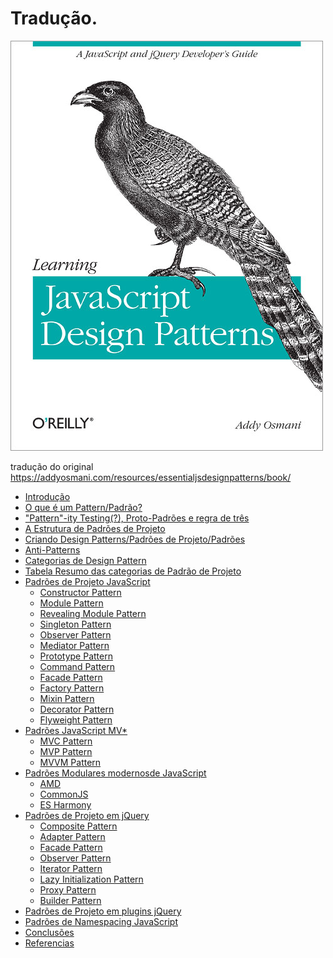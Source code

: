 # Tradução.

<img src="./book/imgs/capa.jpg"/>

tradução do original https://addyosmani.com/resources/essentialjsdesignpatterns/book/

<ul>
  <li><a href="./book/introduction.md">Introdução</a></li>
  <li><a href="./book/whatisapattern.md">O que é um Pattern/Padrão?</a></li>
  <li><a href="./book/patternity.md">"Pattern"-ity Testing(?), Proto-Padrões e regra de três</a></li>
  <li><a href="./book/designpatternstructure.md">A Estrutura de Padrões de Projeto</a></li>
  <li><a href="./book/writingdesignpatterns.md">Criando Design Patterns/Padrões de Projeto/Padrões </a></li>
  <li><a href="./book/antipatterns.md">Anti-Patterns</a></li>
  <li><a href="./book/categoriesofdesignpatterns.md">Categorias de Design Pattern</a></li>
  <li><a href="./book/summarytabledesignpatterns.md">Tabela Resumo das categorias de Padrão de Projeto</a></li>
  <li>
    <a href="./book/designpatternsjavascript.md">Padrões de Projeto JavaScript </a>
    <ul>
      <li><a href="./book/patterns/constructorpatternjavascript.md">Constructor Pattern</a></li>
      <li><a href="./book/patterns/modulepatternjavascript.md">Module Pattern</a></li>
      <li><a href="./book/patterns/revealingmodulepatternjavascript.md">Revealing Module Pattern</a></li>
      <li><a href="./book/patterns/singletonpatternjavascript.md">Singleton Pattern</a></li>
      <li><a href="./book/patterns/observerpatternjavascript.md">Observer Pattern</a></li>
      <li><a href="./book/patterns/mediatorpatternjavascript.md">Mediator Pattern</a></li>
      <li><a href="./book/patterns/prototypepatternjavascript.md">Prototype Pattern</a></li>
      <li><a href="./book/patterns/commandpatternjavascript.md">Command Pattern</a></li>
      <li><a href="./book/patterns/facadepatternjavascript.md">Facade Pattern</a></li>
      <li><a href="./book/patterns/factorypatternjavascript.md">Factory Pattern</a></li>
      <li><a href="./book/patterns/mixinpatternjavascript.md">Mixin Pattern</a> </li>
      <li><a href="./book/patterns/decoratorpatternjavascript.md">Decorator Pattern</a></li>
      <li><a href="./book/patterns/detailflyweight.md">Flyweight Pattern</a> </li>
    </ul>
  </li>
  <li>
    <a href="#">Padrões JavaScript MV* </a>
    <ul>
      <li><a href="#">MVC Pattern</a></li>
      <li><a href="#">MVP Pattern</a></li>
      <li><a href="#">MVVM Pattern</a></li>
    </ul>
  </li>
  <li>
    <a href="#">Padrões Modulares modernosde JavaScript</a>
    <ul>
      <li><a href="">AMD</a></li>
      <li><a href="">CommonJS</a></li>
      <li><a href="">ES Harmony</a></li>
    </ul>
  </li>
  <li>
    <a href="">Padrões de Projeto em jQuery</a>
    <ul>
      <li><a href="">Composite Pattern</a></li>
      <li><a href="">Adapter Pattern</a></li>
      <li><a href="">Facade Pattern</a></li>
      <li><a href="">Observer Pattern</a></li>
      <li><a href="">Iterator Pattern</a></li>
      <li><a href="">Lazy Initialization Pattern</a></li>
      <li><a href="">Proxy Pattern</a></li>
      <li><a href="">Builder Pattern</a></li>
    </ul>
  </li>
  <li><a href="">Padrões de Projeto em plugins jQuery</a></li>
  <li><a href="">Padrões de Namespacing JavaScript</a></li>
  <li><a href="">Conclusões</a></li>
  <li><a href="">Referencias</a></li>
</ul>
